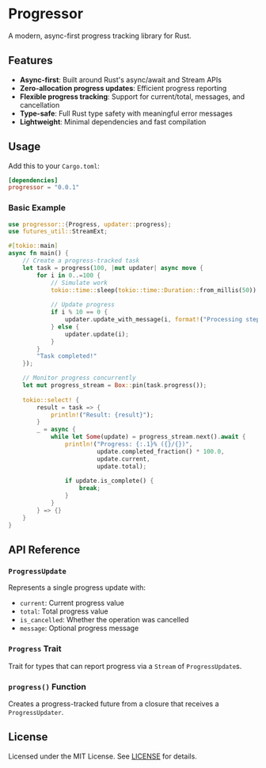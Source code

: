 # Progressor

A modern, async-first progress tracking library for Rust.

## Features

- **Async-first**: Built around Rust's async/await and Stream APIs
- **Zero-allocation progress updates**: Efficient progress reporting
- **Flexible progress tracking**: Support for current/total, messages, and cancellation
- **Type-safe**: Full Rust type safety with meaningful error messages
- **Lightweight**: Minimal dependencies and fast compilation

## Usage

Add this to your `Cargo.toml`:

```toml
[dependencies]
progressor = "0.0.1"
```

### Basic Example

```rust
use progressor::{Progress, updater::progress};
use futures_util::StreamExt;

#[tokio::main]
async fn main() {
    // Create a progress-tracked task
    let task = progress(100, |mut updater| async move {
        for i in 0..=100 {
            // Simulate work
            tokio::time::sleep(tokio::time::Duration::from_millis(50)).await;
            
            // Update progress
            if i % 10 == 0 {
                updater.update_with_message(i, format!("Processing step {i}/100"));
            } else {
                updater.update(i);
            }
        }
        "Task completed!"
    });

    // Monitor progress concurrently
    let mut progress_stream = Box::pin(task.progress());
    
    tokio::select! {
        result = task => {
            println!("Result: {result}");
        }
        _ = async {
            while let Some(update) = progress_stream.next().await {
                println!("Progress: {:.1}% ({}/{})", 
                         update.completed_fraction() * 100.0,
                         update.current, 
                         update.total);
                
                if update.is_complete() {
                    break;
                }
            }
        } => {}
    }
}
```

## API Reference

### `ProgressUpdate`

Represents a single progress update with:
- `current`: Current progress value
- `total`: Total progress value  
- `is_cancelled`: Whether the operation was cancelled
- `message`: Optional progress message

### `Progress` Trait

Trait for types that can report progress via a `Stream` of `ProgressUpdate`s.

### `progress()` Function

Creates a progress-tracked future from a closure that receives a `ProgressUpdater`.

## License

Licensed under the MIT License. See [LICENSE](LICENSE) for details.
